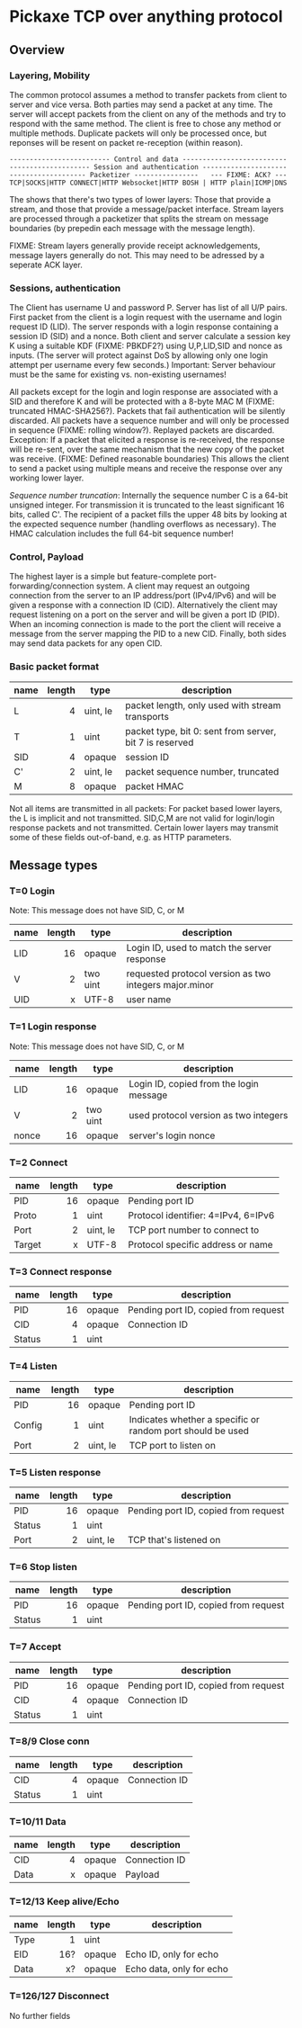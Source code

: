 # Pickaxe TCP over anything protocol

## Overview
### Layering, Mobility

The common protocol assumes a method to transfer packets from client to server and vice versa. Both parties may send a packet at any time. The server will accept packets from the client on any of the methods and try to respond with the same method. The client is free to chose any method or multiple methods. Duplicate packets will only be processed once, but reponses will be resent on packet re-reception (within reason).

    ------------------------- Control and data --------------------------
    -------------------- Session and authentication ---------------------
    ------------------- Packetizer ----------------   --- FIXME: ACK? ---
    TCP|SOCKS|HTTP CONNECT|HTTP Websocket|HTTP BOSH | HTTP plain|ICMP|DNS

The shows that there's two types of lower layers: Those that provide a stream, and those that provide a message/packet interface. Stream layers are processed through a packetizer that splits the stream on message boundaries (by prepedin each message with the message length).

FIXME: Stream layers generally provide receipt acknowledgements, message layers generally do not. This may need to be adressed by a seperate ACK layer.


### Sessions, authentication

The Client has username U and password P. Server has list of all U/P pairs. First packet from the client is a login request with the username and login request ID (LID). The server responds with a login response containing a session ID (SID) and a nonce. Both client and server calculate a session key K using a suitable KDF (FIXME: PBKDF2?) using U,P,LID,SID and nonce as inputs.
(The server will protect against DoS by allowing only one login attempt per username every few seconds.) Important: Server behaviour must be the same for existing vs. non-existing usernames!

All packets except for the login and login response are associated with a SID and therefore K and will be protected with a 8-byte MAC M (FIXME: truncated HMAC-SHA256?). Packets that fail authentication will be silently discarded. All packets have a sequence number and will only be processed in sequence (FIXME: rolling window?). Replayed packets are discarded. Exception: If a packet that elicited a response is re-received, the response will be re-sent, over the same mechanism that the new copy of the packet was receive. (FIXME: Defined reasonable boundaries) This allows the client to send a packet using multiple means and receive the response over any working lower layer.

*Sequence number truncation*: Internally the sequence number C is a 64-bit unsigned integer. For transmission it is truncated to the least significant 16 bits, called C'. The recipient of a packet fills the upper 48 bits by looking at the expected sequence number (handling overflows as necessary). The HMAC calculation includes the full 64-bit sequence number!

### Control, Payload 

The highest layer is a simple but feature-complete port-forwarding/connection system. A client may request an outgoing connection from the server to an IP address/port (IPv4/IPv6) and will be given a response with a connection ID (CID). Alternatively the client may request listening on a port on the server and will be given a port ID (PID). When an incoming connection is made to the port the client will receive a message from the server mapping the PID to a new CID.
Finally, both sides may send data packets for any open CID.

### Basic packet format

|name |  length |  type     |  description                                             |
|-----|--------:|-----------|----------------------------------------------------------|
|L    |       4 |  uint, le |  packet length, only used with stream transports         |
|T    |       1 |  uint     |  packet type, bit 0: sent from server, bit 7 is reserved |
|SID  |       4 |  opaque   |  session ID                                              |
|C'   |       2 |  uint, le |  packet sequence number, truncated                       |
|M    |       8 |  opaque   |  packet HMAC                                             |

Not all items are transmitted in all packets: For packet based lower layers, the L is implicit and not transmitted. SID,C,M are not valid for login/login response packets and not transmitted. Certain lower layers may transmit some of these fields out-of-band, e.g. as HTTP parameters.

## Message types

### T=0 Login

Note: This message does not have SID, C, or M

|name |  length |  type     |  description                                             |
|-----|--------:|-----------|----------------------------------------------------------|
|LID  |      16 | opaque    |  Login ID, used to match the server response             |
|V    |       2 | two uint  |  requested protocol version as two integers major.minor  |
|UID  |       x | UTF-8     |  user name                                               |

### T=1 Login response

Note: This message does not have SID, C, or M

|name |  length |  type     |  description                                             |
|-----|--------:|-----------|----------------------------------------------------------|
|LID  |      16 | opaque    |  Login ID, copied from the login message                 |
|V    |       2 | two uint  |  used protocol version as two integers                   |
|nonce|      16 | opaque    |  server's login nonce                                    |

### T=2 Connect

|name |  length |  type     |  description                                             |
|-----|--------:|-----------|----------------------------------------------------------|
|PID  |      16 | opaque    | Pending port ID                                          |
|Proto|       1 | uint      | Protocol identifier: 4=IPv4, 6=IPv6                      |
|Port |       2 | uint, le  | TCP port number to connect to                            |
|Target|      x | UTF-8     | Protocol specific address or name                        |

### T=3 Connect response

|name |  length |  type     |  description                                             |
|-----|--------:|-----------|----------------------------------------------------------|
|PID  |      16 | opaque    | Pending port ID, copied from request                     |
|CID  |       4 | opaque    | Connection ID                                            |
|Status|      1 | uint      |                                                          |

### T=4 Listen

|name |  length |  type     |  description                                             |
|-----|--------:|-----------|----------------------------------------------------------|
|PID  |      16 | opaque    | Pending port ID                                          |
|Config|      1 | uint      | Indicates whether a specific or random port should be used|
|Port |       2 | uint, le  | TCP port to listen on                                    |

### T=5 Listen response

|name |  length |  type     |  description                                             |
|-----|--------:|-----------|----------------------------------------------------------|
|PID  |      16 | opaque    | Pending port ID, copied from request                     |
|Status|      1 | uint      |                                                          |
|Port |       2 | uint, le  | TCP that's listened on                                   |

### T=6 Stop listen

|name |  length |  type     |  description                                             |
|-----|--------:|-----------|----------------------------------------------------------|
|PID  |      16 | opaque    | Pending port ID, copied from request                     |
|Status|      1 | uint      |                                                          |

### T=7 Accept

|name |  length |  type     |  description                                             |
|-----|--------:|-----------|----------------------------------------------------------|
|PID  |      16 | opaque    | Pending port ID, copied from request                     |
|CID  |       4 | opaque    | Connection ID                                            |
|Status|      1 | uint      |                                                          |

### T=8/9 Close conn

|name |  length |  type     |  description                                             |
|-----|--------:|-----------|----------------------------------------------------------|
|CID  |       4 | opaque    | Connection ID                                            |
|Status|      1 | uint      |                                                          |

### T=10/11 Data

|name |  length |  type     |  description                                             |
|-----|--------:|-----------|----------------------------------------------------------|
|CID  |       4 | opaque    | Connection ID                                            |
|Data |       x | opaque    | Payload                                                  |

### T=12/13 Keep alive/Echo

|name |  length |  type     |  description                                             |
|-----|--------:|-----------|----------------------------------------------------------|
|Type |       1 | uint      |                                                          |
|EID  |     16? | opaque    | Echo ID, only for echo                                   |
|Data |      x? | opaque    | Echo data, only for echo                                 |

### T=126/127 Disconnect

No further fields
